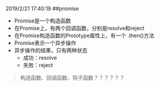 2019/2/21 17:40:19 
##promise
- Promise是一个构造函数
- 在Promise上，有两个回调函数，分别是resolve和reject
- 在Promise构造函数的Prototype属性上，有一个 .then()方法
- Promise表示一个异步操作
- 异步操作的结果，只有两种状态
	- 成功：resolve
	- 失败：reject


> 构造函数、回调函数、钩子函数？？？？？？ 
